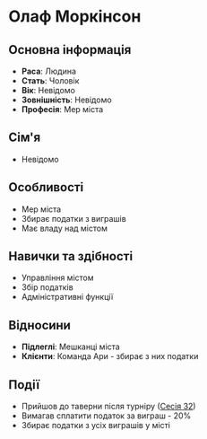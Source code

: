 # Олаф Моркінсон

## Основна інформація
- **Раса**: Людина
- **Стать**: Чоловік
- **Вік**: Невідомо
- **Зовнішність**: Невідомо
- **Професія**: Мер міста

## Сім'я
- Невідомо

## Особливості
- Мер міста
- Збирає податки з виграшів
- Має владу над містом

## Навички та здібності
- Управління містом
- Збір податків
- Адміністративні функції

## Відносини
- **Підлеглі**: Мешканці міста
- **Клієнти**: Команда Ари - збирає з них податки

## Події
- Прийшов до таверни після турніру ([Сесія 32](Notes/Сесія_32.md))
- Вимагав сплатити податок за виграш - 20%
- Збирає податки з усіх виграшів у місті
